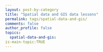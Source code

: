 ```yaml
---
layout: post-by-category
title: "Spatial data and GIS data lessons"
permalink: tags/spatial-data-and-gis/
comments: false
author_profile: false
topics:
  spatial-data-and-gis:
is-main-topic:TRUE
---
```

